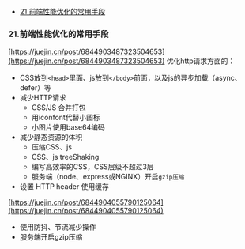- [21.前端性能优化的常用手段](#21%E5%89%8D%E7%AB%AF%E6%80%A7%E8%83%BD%E4%BC%98%E5%8C%96%E7%9A%84%E5%B8%B8%E7%94%A8%E6%89%8B%E6%AE%B5)
### 21.前端性能优化的常用手段
[https://juejin.cn/post/6844903487323504653](https://juejin.cn/post/6844903487323504653)
优化http请求方面的：

- CSS放到`<head>`里面、js放到`</body>`前面，以及js的异步加载（async、defer）等
- 减少HTTP请求
   - CSS/JS 合并打包
   - 用iconfont代替小图标
   - 小图片使用base64编码
- 减少静态资源的体积
   - 压缩CSS、js
   - CSS、js treeShaking
   - 编写高效率的CSS，CSS层级不超过3层
   - 服务端（node、express或NGINX）开启`gzip压缩`
- 设置 HTTP header 使用缓存

[https://juejin.cn/post/6844904055790125064](https://juejin.cn/post/6844904055790125064)

- 使用防抖、节流减少操作
- 服务端开启gzip压缩


